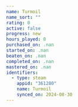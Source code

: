 ```yaml
---
name: Turmoil
name_sort: ""
rating: 0
active: false
progress: new
hours_played: 0
purchased_on: .nan
started_on: .nan
beaten_on: .nan
completed_on: .nan
mastered_on: .nan
identifiers:
  - type: steam
    appid: "361280"
    name: Turmoil
    synced_on: 2024-08-30
---
```

